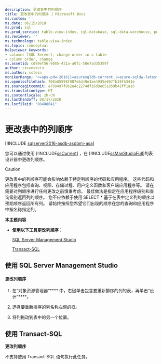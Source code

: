```yaml
---
description: 更改表中的列顺序
title: 更改表中的列顺序 | Microsoft Docs
ms.custom: ''
ms.date: 06/15/2018
ms.prod: sql
ms.prod_service: table-view-index, sql-database, sql-data-warehouse, pdw
ms.reviewer: ''
ms.technology: table-view-index
ms.topic: conceptual
helpviewer_keywords:
- columns [SQL Server], change order in a table
- column order, change
ms.assetid: cd99ef56-9085-431a-a0fc-58e7add5399f
author: stevestein
ms.author: sstein
monikerRange: '>=aps-pdw-2016||=azuresqldb-current||=azure-sqldw-latest||>=sql-server-2016||=sqlallproducts-allversions||>=sql-server-linux-2017||=azuresqldb-mi-current'
ms.openlocfilehash: f08a85998f087e6d49e1ae4939e807fb38f6341e
ms.sourcegitcommit: e700497f962e4c2274df16d9e651059b42ff1a10
ms.translationtype: HT
ms.contentlocale: zh-CN
ms.lasthandoff: 08/17/2020
ms.locfileid: "88488641"
---
```

# <a name="change-column-order-in-a-table"></a>更改表中的列顺序
[!INCLUDE [sqlserver2016-asdb-asdbmi-asa](../../includes/applies-to-version/sqlserver2016-asdb-asdbmi-asa.md)]

  您可以通过使用 [!INCLUDE[ssCurrent](../../includes/sscurrent-md.md)] ，在 [!INCLUDE[ssManStudioFull](../../includes/ssmanstudiofull-md.md)]的表设计器中更改列顺序。  
  
> [!CAUTION]  
>  更改表中的列顺序可能会影响依赖于特定列顺序的代码和应用程序。 这些代码和应用程序包括查询、视图、存储过程、用户定义函数和客户端应用程序等。 请在需要对列顺序进行任何更改之前慎重考虑。 最佳做法是指定在应用程序级别和查询级别返回列的顺序。 您不应依赖于使用 SELECT * 基于在表中定义列的顺序以预期顺序返回所有列。 请始终按照您希望它们出现的顺序在您的查询和应用程序中按名称指定列。  
  
 **本主题内容**  
  
-   **使用以下工具更改列顺序：**  
  
     [SQL Server Management Studio](#SSMSProcedure)  
  
     [Transact-SQL](#TsqlProcedure)  
  
##  <a name="using-sql-server-management-studio"></a><a name="SSMSProcedure"></a> 使用 SQL Server Management Studio  
  
#### <a name="to-change-the-column-order"></a>更改列顺序  
  
1.  在“对象资源管理器”**** 中，右键单击包含要重新排序的列的表，再单击“设计”****。  
  
2.  选择要重新排序的列名称左侧的框。  
  
3.  将列拖动到表中的另一个位置。  
  
##  <a name="using-transact-sql"></a><a name="TsqlProcedure"></a> 使用 Transact-SQL  
 **更改列顺序**  
  
 不支持使用 Transact-SQL 语句执行此任务。  
  
###  <a name="TsqlExample"></a>  

